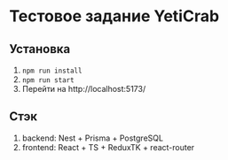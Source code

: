 # Тестовое задание YetiCrab

## Установка

1. `npm run install`
2. `npm run start`
3. Перейти на http://localhost:5173/

## Стэк

1. backend: Nest + Prisma + PostgreSQL
2. frontend: React + TS + ReduxTK + react-router
